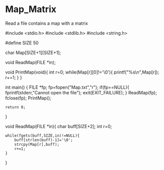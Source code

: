 # Map_Matrix
Read a file contains a map with a matrix


#include <stdio.h>
#include <stdlib.h>
#include <string.h>

#define SIZE 50

char Map[SIZE+1][SIZE+1];

void ReadMap(FILE *in);

void PrintMap(void){
    int r=0;
    while(Map[r][0]!='\0'){
     printf("%s\n",Map[r]);
     r+=1;
    }
}

int main()
{
    FILE *fp;
    fp=fopen("Map.txt","r");
    if(fp==NULL){
        fprintf(stderr,"Cannot open the file");
        exit(EXIT_FAILURE);
    }
    ReadMap(fp);
    fclose(fp);
    PrintMap();

    return 0;
}


void ReadMap(FILE *in){
    char buff[SIZE+2];
    int r=0;

    while(fgets(buff,SIZE,in)!=NULL){
        buff[strlen(buff)-1]='\0';
        strcpy(Map[r],buff);
        r+=1;
    }
}

